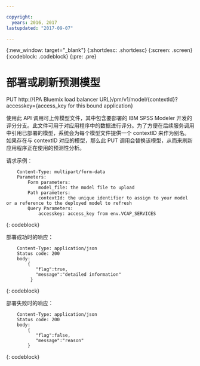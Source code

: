 ```yaml
---

copyright:
  years: 2016, 2017
lastupdated: "2017-09-07"

---
```


{:new_window: target="_blank"}
{:shortdesc: .shortdesc}
{:screen: .screen}
{:codeblock: .codeblock}
{:pre: .pre}

# 部署或刷新预测模型


PUT http://{PA Bluemix load balancer
URL}/pm/v1/model/{contextId}?accesskey={access_key for this bound
application}

使用此 API 调用可上传模型文件，其中包含要部署的 IBM SPSS Modeler 开发的评分分支。此文件可用于对应用程序中的数据进行评分。为了方便在后续服务调用中引用已部署的模型，系统会为每个模型文件提供一个 contextID 来作为别名。如果存在与 contextID 对应的模型，那么此 PUT 调用会替换该模型，从而来刷新应用程序正在使用的预测性分析。

请求示例：

```
    Content-Type: multipart/form-data
    Parameters:
        Form parameters:
            model_file: the model file to upload
        Path parameters:
            contextId: the unique identifier to assign to your model or a reference to the deployed model to refresh
        Query Parameters:
            accesskey: access_key from env.VCAP_SERVICES
```
{: codeblock}

部署成功时的响应：

```
    Content-Type: application/json
    Status code: 200
    body:
        {
           "flag":true, 
           "message":"detailed information"  
         }
```
{: codeblock}

部署失败时的响应：

```
    Content-Type: application/json
    Status code: 200
    body:
        {
           "flag":false, 
           "message":"reason"
        }
```
{: codeblock}
